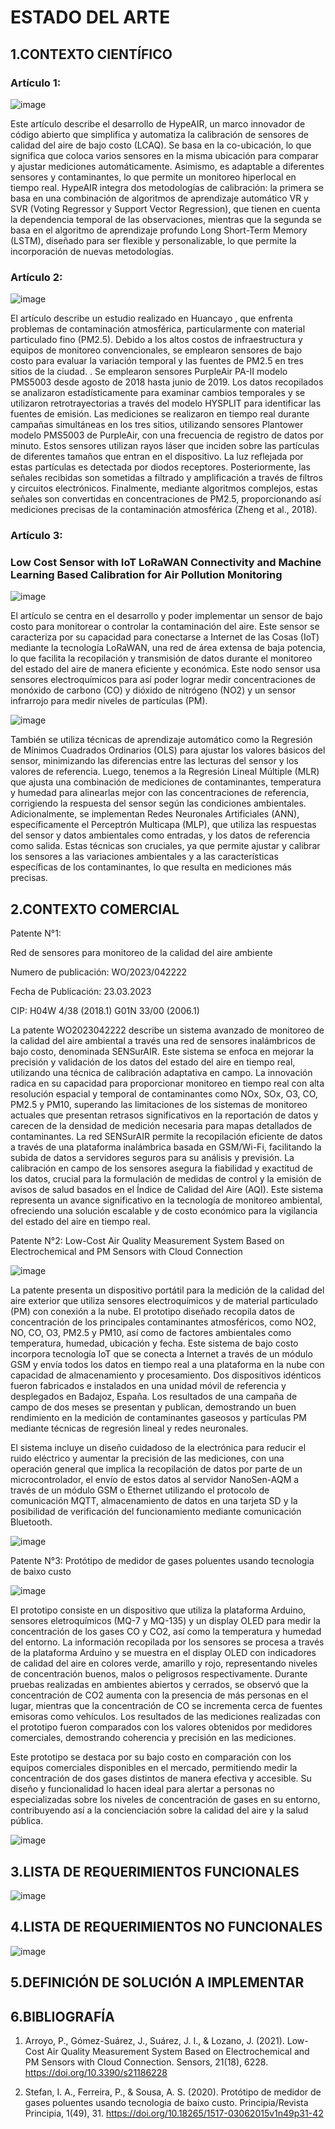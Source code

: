 # ESTADO DEL ARTE

## 1.CONTEXTO CIENTÍFICO

### Artículo 1:
![image]()

Este artículo describe el desarrollo de HypeAIR, un marco innovador de código abierto que simplifica y automatiza la calibración de sensores de calidad del aire de bajo costo (LCAQ). Se basa en la co-ubicación, lo que significa que coloca varios sensores en la misma ubicación para comparar y ajustar mediciones automáticamente. Asimismo, es adaptable a diferentes sensores y contaminantes, lo que permite un monitoreo hiperlocal en tiempo real.
HypeAIR integra dos metodologías de calibración: la primera se basa en una combinación de algoritmos de aprendizaje automático VR y SVR (Voting Regressor y Support Vector Regression), que tienen en cuenta la dependencia temporal de las observaciones, mientras que la segunda se basa en el algoritmo de aprendizaje profundo Long Short-Term Memory (LSTM), diseñado para ser flexible y personalizable, lo que permite la incorporación de nuevas metodologías.


### Artículo 2:

![image](https://github.com/BrunoXIII-Gav/FDD_1/blob/main/Archivos_de_FDD/Imagenes/Imagenes_entregable3/2_art%C3%ADculo_imagen_portada.png.png)

El artículo describe un estudio realizado en Huancayo , que enfrenta problemas de contaminación atmosférica, particularmente con material particulado fino (PM2.5). Debido a los altos costos de infraestructura y equipos de monitoreo convencionales, se emplearon sensores de bajo costo para evaluar la variación temporal y las fuentes de PM2.5 en tres sitios de la ciudad. . Se emplearon sensores PurpleAir PA-II modelo PMS5003 desde agosto de 2018 hasta junio de 2019. Los datos recopilados se analizaron estadísticamente para examinar cambios temporales y se utilizaron retrotrayectorias a través del modelo HYSPLIT para identificar las fuentes de emisión. Las mediciones se realizaron en tiempo real durante campañas simultáneas en los tres sitios, utilizando sensores Plantower modelo PMS5003 de PurpleAir, con una frecuencia de registro de datos por minuto. Estos sensores utilizan rayos láser que inciden sobre las partículas de diferentes tamaños que entran en el dispositivo. La luz reflejada por estas partículas es detectada por diodos receptores. Posteriormente, las señales recibidas son sometidas a filtrado y amplificación a través de filtros y circuitos electrónicos. Finalmente, mediante algoritmos complejos, estas señales son convertidas en concentraciones de PM2.5, proporcionando así mediciones precisas de la contaminación atmosférica (Zheng et al., 2018).

### Artículo 3:

### Low Cost Sensor with IoT LoRaWAN Connectivity and Machine Learning Based Calibration for Air Pollution Monitoring

![image](https://github.com/BrunoXIII-Gav/FDD_1/blob/main/Archivos_de_FDD/Imagenes/Imagenes_entregable3/3_articulo_imagen_portada.png)

El artículo se centra en el desarrollo y poder implementar un sensor de bajo costo para monitorear o controlar la contaminación del aire. Este sensor se caracteriza por su capacidad para conectarse a Internet de las Cosas (IoT) mediante la tecnología LoRaWAN, una red de área extensa de baja potencia, lo que facilita la recopilación y transmisión de datos durante el monitoreo del estado del aire de manera eficiente y económica. Este nodo sensor usa sensores electroquímicos para así poder lograr medir concentraciones de monóxido de carbono (CO) y dióxido de nitrógeno (NO2) y un sensor infrarrojo para medir niveles de partículas (PM).

![image](https://github.com/BrunoXIII-Gav/FDD_1/blob/main/Archivos_de_FDD/Imagenes/Imagenes_entregable3/imagen2_articulo3.png)

También se utiliza técnicas de aprendizaje automático como la Regresión de Mínimos Cuadrados Ordinarios (OLS) para ajustar los valores básicos del sensor, minimizando las diferencias entre las lecturas del sensor y los valores de referencia. Luego, tenemos a la Regresión Lineal Múltiple (MLR) que ajusta una combinación de mediciones de contaminantes, temperatura y humedad para alinearlas mejor con las concentraciones de referencia, corrigiendo la respuesta del sensor según las condiciones ambientales. Adicionalmente, se implementan Redes Neuronales Artificiales (ANN), específicamente el Perceptrón Multicapa (MLP), que utiliza las respuestas del sensor y datos ambientales como entradas, y los datos de referencia como salida. 
Estas técnicas son cruciales, ya que permite ajustar y calibrar los sensores a las variaciones ambientales y a las características específicas de los contaminantes, lo que resulta en mediciones más precisas.




## 2.CONTEXTO COMERCIAL

Patente N°1:

Red de sensores para monitoreo de la calidad del aire ambiente 

Numero de publicación: WO/2023/042222

Fecha de Publicación: 23.03.2023

CIP: H04W 4/38 (2018.1) G01N 33/00 (2006.1)

La patente WO2023042222 describe un sistema avanzado de monitoreo de la calidad del aire ambiental a través una red de sensores inalámbricos de bajo costo, denominada SENSurAIR. Este sistema se enfoca en mejorar la precisión y validación de los datos del estado del aire en tiempo real, utilizando una técnica de calibración adaptativa en campo. La innovación radica en su capacidad para proporcionar monitoreo en tiempo real con alta resolución espacial y temporal de contaminantes como NOx, SOx, O3, CO, PM2.5 y PM10, superando las limitaciones de los sistemas de monitoreo actuales que presentan retrasos significativos en la reportación de datos y carecen de la densidad de medición necesaria para mapas detallados de contaminantes. La red SENSurAIR permite la recopilación eficiente de datos a través de una plataforma inalámbrica basada en GSM/Wi-Fi, facilitando la subida de datos a servidores seguros para su análisis y previsión. La calibración en campo de los sensores asegura la fiabilidad y exactitud de los datos, crucial para la formulación de medidas de control y la emisión de avisos de salud basados en el Índice de Calidad del Aire (AQI). Este sistema representa un avance significativo en la tecnología de monitoreo ambiental, ofreciendo una solución escalable y de costo económico para la vigilancia del estado del aire en tiempo real.


Patente N°2: 
Low-Cost Air Quality Measurement System Based on Electrochemical and PM Sensors with Cloud Connection

![image](https://github.com/BrunoXIII-Gav/FDD_1/blob/main/Archivos_de_FDD/Imagenes/Imagenes_entregable3/Captura%20de%20pantalla%202024-04-16%20212902.png)

La patente presenta un dispositivo portátil para la medición de la calidad del aire exterior que utiliza sensores electroquímicos y de material particulado (PM) con conexión a la nube. El prototipo diseñado recopila datos de concentración de los principales contaminantes atmosféricos, como NO2, NO, CO, O3, PM2.5 y PM10, así como de factores ambientales como temperatura, humedad, ubicación y fecha. Este sistema de bajo costo incorpora tecnología IoT que se conecta a Internet a través de un módulo GSM y envía todos los datos en tiempo real a una plataforma en la nube con capacidad de almacenamiento y procesamiento. Dos dispositivos idénticos fueron fabricados e instalados en una unidad móvil de referencia y desplegados en Badajoz, España. Los resultados de una campaña de campo de dos meses se presentan y publican, demostrando un buen rendimiento en la medición de contaminantes gaseosos y partículas PM mediante técnicas de regresión lineal y redes neuronales. 

El sistema incluye un diseño cuidadoso de la electrónica para reducir el ruido eléctrico y aumentar la precisión de las mediciones, con una operación general que implica la recopilación de datos por parte de un microcontrolador, el envío de estos datos al servidor NanoSen-AQM a través de un módulo GSM o Ethernet utilizando el protocolo de comunicación MQTT, almacenamiento de datos en una tarjeta SD y la posibilidad de verificación del funcionamiento mediante comunicación Bluetooth.

![image](https://github.com/BrunoXIII-Gav/FDD_1/blob/main/Archivos_de_FDD/Imagenes/Imagenes_entregable3/imagen_2024-04-16_215220941.png)

Patente N°3: 
Protótipo de medidor de gases poluentes usando tecnologia de baixo custo

![image](https://github.com/BrunoXIII-Gav/FDD_1/blob/main/Archivos_de_FDD/Imagenes/Imagenes_entregable3/Captura%20de%20pantalla%202024-04-16%20215327.png)

El prototipo consiste en un dispositivo que utiliza la plataforma Arduino, sensores eletroquímicos (MQ-7 y MQ-135) y un display OLED para medir la concentración de los gases CO y CO2, así como la temperatura y humedad del entorno. La información recopilada por los sensores se procesa a través de la plataforma Arduino y se muestra en el display OLED con indicadores de calidad del aire en colores verde, amarillo y rojo, representando niveles de concentración buenos, malos o peligrosos respectivamente.
Durante pruebas realizadas en ambientes abiertos y cerrados, se observó que la concentración de CO2 aumenta con la presencia de más personas en el lugar, mientras que la concentración de CO se incrementa cerca de fuentes emisoras como vehículos. Los resultados de las mediciones realizadas con el prototipo fueron comparados con los valores obtenidos por medidores comerciales, demostrando coherencia y precisión en las mediciones.

Este prototipo se destaca por su bajo costo en comparación con los equipos comerciales disponibles en el mercado, permitiendo medir la concentración de dos gases distintos de manera efectiva y accesible. Su diseño y funcionalidad lo hacen ideal para alertar a personas no especializadas sobre los niveles de concentración de gases en su entorno, contribuyendo así a la concienciación sobre la calidad del aire y la salud pública.

![image](https://github.com/BrunoXIII-Gav/FDD_1/blob/main/Archivos_de_FDD/Imagenes/Imagenes_entregable3/imagen_2024-04-16_215415869.png)


## 3.LISTA DE REQUERIMIENTOS FUNCIONALES 

![image](https://github.com/BrunoXIII-Gav/FDD_1/blob/main/Archivos_de_FDD/Imagenes/Imagenes_entregable3/FUNCIONALES.png)


## 4.LISTA DE REQUERIMIENTOS NO FUNCIONALES
![image](https://github.com/BrunoXIII-Gav/FDD_1/blob/main/Archivos_de_FDD/Imagenes/Imagenes_entregable3/2.png)

## 5.DEFINICIÓN DE SOLUCIÓN A IMPLEMENTAR


## 6.BIBLIOGRAFÍA

1. Arroyo, P., Gómez-Suárez, J., Suárez, J. I., & Lozano, J. (2021). Low-Cost Air Quality Measurement System Based on Electrochemical and PM Sensors with Cloud Connection. Sensors, 21(18), 6228. https://doi.org/10.3390/s21186228

2. Stefan, I. A., Ferreira, P., & Sousa, A. S. (2020). Protótipo de medidor de gases poluentes usando tecnologia de baixo custo. Principia/Revista Principia, 1(49), 31. https://doi.org/10.18265/1517-03062015v1n49p31-42
